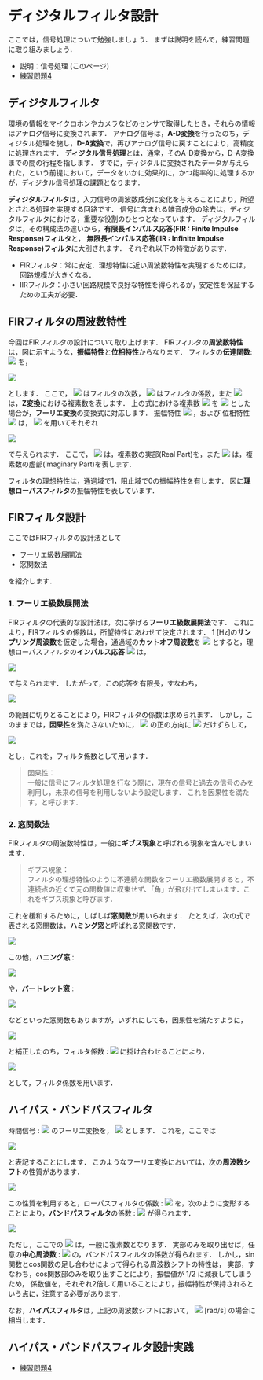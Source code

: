 # ディジタルフィルタ設計

ここでは，信号処理について勉強しましょう． 
まずは説明を読んで，練習問題に取り組みましょう．

   - 説明：信号処理 (このページ)
   - [練習問題4](https://github.com/Shimamura-Lab-SU/Sharing-Knowledge-Database/blob/master/python_exercise/04_digital_filter/exercise.md)

## ディジタルフィルタ

環境の情報をマイクロホンやカメラなどのセンサで取得したとき，それらの情報はアナログ信号に変換されます．
アナログ信号は，**A-D変換**を行ったのち，ディジタル処理を施し，**D-A変換**で，再びアナログ信号に戻すことにより，高精度に処理されます．
**ディジタル信号処理**とは，通常，そのA-D変換から，D-A変換までの間の行程を指します．
すでに，ディジタルに変換されたデ一タが与えられた，という前提において，データをいかに効果的に，かつ能率的に処理するかが，ディジタル信号処理の課題となります．

**ディジタルフィルタ**は，入力信号の周波数成分に変化を与えることにより，所望とされる処理を実現する回路です．
信号に含まれる雑音成分の除去は，ディジタルフィルタにおける，重要な役割のひとつとなっています．
ディジタルフィルタは，その構成法の違いから，**有限長インパルス応答(FIR : Finite Impulse Response)フィルタ**と，
**無限長インパルス応答(IIR : Infinite Impulse Response)フィルタ**に大別されます．
それぞれ以下の特徴があります．

- FIRフィルタ：常に安定．理想特性に近い周波数特性を実現するためには，回路規模が大きくなる．
- IIRフィルタ：小さい回路規模で良好な特性を得られるが，安定性を保証するための工夫が必要．

## FIRフィルタの周波数特性

今回はFIRフィルタの設計について取り上げます．
FIRフィルタの**周波数特性**は，図に示すような，**振幅特性**と**位相特性**からなります．
フィルタの**伝達関数**:
<img src="https://render.githubusercontent.com/render/math?math=%5Cdisplaystyle+T%28z%29%0A">
を，

<img src="https://render.githubusercontent.com/render/math?math=%5Cdisplaystyle+%5Cbegin%7Balign%7D%0AT%28z%29+%3D+%5Csum_%7Bi%3D0%7D%5E%7BS%7D+h_c%28i%29+z%5E%7B-i%7D%0A%5Cend%7Balign%7D" >

とします．
ここで，
<img src="https://render.githubusercontent.com/render/math?math=%5Cdisplaystyle+S" >
はフィルタの次数，
<img src="https://render.githubusercontent.com/render/math?math=%5Cdisplaystyle+h_c(i)" >
はフィルタの係数，また
<img src="https://render.githubusercontent.com/render/math?math=%5Cdisplaystyle+z" >
は，**Z変換**における複素数を表します．
上の式における複素数
<img src="https://render.githubusercontent.com/render/math?math=%5Cdisplaystyle+z" >
を
<img src="https://render.githubusercontent.com/render/math?math=%5Cdisplaystyle+z+%3D+e%5E%7Bj%5Comega%7D" >
とした場合が，**フーリエ変換**の変換式に対応します．
振幅特性
<img src="https://render.githubusercontent.com/render/math?math=%5Cdisplaystyle+A%28%5Comega%29" >
，および 位相特性
<img src="https://render.githubusercontent.com/render/math?math=%5Cdisplaystyle+%5Ctheta%28%5Comega%29" >
は，
<img src="https://render.githubusercontent.com/render/math?math=%5Cdisplaystyle+T%28e%5E%7Bj%5Comega%7D%29" >
を用いてそれぞれ

<img src="https://render.githubusercontent.com/render/math?math=%5Cdisplaystyle+%5Cbegin%7Balign%2A%7D%0A%26A%28%5Comega%29+%3D+%5Cleft%7C+T+%5Cleft%28e%5E%7Bj%5Comega%7D%5Cright%29+%5Cright%7C+%5Cqquad+%5Cleft%28+%5Cbecause+%5C%3B+z+%3D+e%5E%7Bj%5Comega%7D+%5Cright%29%5C%5C%0A%26%5Ctheta%28%5Comega%29+%3D+%5Ctan%5E%7B-1%7D+%5Cfrac%7B%5CIm+%5Cleft%5B+T+%5Cleft%28e%5E%7Bj%5Comega%7D%5Cright%29+%5Cright%5D%7D%7B%5CRe+%5Cleft%5B+T+%5Cleft%28e%5E%7Bj%5Comega%7D%5Cright%29+%5Cright%5D%7D%0A%5Cqquad+%5Cleft%28+%5Ctan+%5Ctheta%28%5Comega%29+%3D+%5Cfrac%7B%5CIm+%5Cleft%5B+T+%5Cleft%28e%5E%7Bj%5Comega%7D%5Cright%29+%5Cright%5D%7D%7B%5CRe+%5Cleft%5B+T+%5Cleft%28e%5E%7Bj%5Comega%7D%5Cright%29+%5Cright%5D%7D+%5Cright%29%0A%5Cend%7Balign%2A%7D"> 

で与えられます．
ここで，
<img src="https://render.githubusercontent.com/render/math?math=%5Cdisplaystyle+%5CRe" >
は，複素数の実部(Real Part)を，また
<img src="https://render.githubusercontent.com/render/math?math=%5Cdisplaystyle+%5CIm" >
は，複素数の虚部(Imaginary Part)を表します．

フィルタの理想特性は，通過域で1，阻止域で0の振幅特性を有します．
図に**理想ローパスフィルタ**の振幅特性を表しています．

## FIRフィルタ設計

ここではFIRフィルタの設計法として

- フーリエ級数展開法
- 窓関数法

を紹介します．

### 1. フーリエ級数展開法

FIRフィルタの代表的な設計法は，次に挙げる**フーリエ級数展開法**です．
これにより，FIRフィルタの係数は，所望特性にあわせて決定されます．
1 [Hz]の**サンプリング周波数**を仮定した場合，通過域の**カットオフ周波数**を
<img src="https://render.githubusercontent.com/render/math?math=%5Ctextstyle+%5Comega_c" >
とすると，理想ローパスフィルタの**インパルス応答**
<img src="https://render.githubusercontent.com/render/math?math=%5Ctextstyle+h%28n%29" >
は，

<img src="https://render.githubusercontent.com/render/math?math=%5Cdisplaystyle+%5Cbegin%7Balign%2A%7D%0Ah%28n%29+%3D+%5Cfrac%7B1%7D%7Bn%5Cpi%7D+%5Csin+%5Cleft%28+%5Comega_c+n+%5Cright%29+%5Cquad+%28-%5Cinfty+%3C+n+%3C+%2B%5Cinfty%29%0A%5Cend%7Balign%2A%7D" >

で与えられます．
したがって，この応答を有限長，すなわち，

<img src="https://render.githubusercontent.com/render/math?math=%5Cdisplaystyle+%5Cbegin%7Balign%2A%7D%0An+%3D+-N%2C%5C%2C-%28N-1%29%2C%5C%2C%5Cdots%2C-1%2C%5C%2C0%2C%5C%2C1%2C%5C%2C%5Cdots%2CN-1%2C%5C%2CN%0A%5Cend%7Balign%2A%7D" >

の範囲に切りとることにより，FIRフィルタの係数は求められます．
しかし，このままでは，**因果性**を満たさないために，
<img src="https://render.githubusercontent.com/render/math?math=%5Ctextstyle+n" >
の正の方向に
<img src="https://render.githubusercontent.com/render/math?math=%5Ctextstyle+N" >
だけずらして，

<img src="https://render.githubusercontent.com/render/math?math=%5Cdisplaystyle+%5Cbegin%7Balign%2A%7D%0Ah_c%28n%29+%3D+h%28n-N%29+%5Cquad+%28n+%3D+0%2C1%2C2%2C%5Cdots%2C2N%29%0A%5Cend%7Balign%2A%7D" >

とし，これを，フィルタ係数として用います．
> 因果性：  
> 一般に信号にフィルタ処理を行なう際に，現在の信号と過去の信号のみを利用し，未来の信号を利用しないよう設定します．
> これを因果性を満たす，と呼びます．

### 2. 窓関数法

FIRフィルタの周波数特性は，一般に**ギブス現象**と呼ばれる現象を含んでしまいます．
> ギブス現象：  
> フィルタの理想特性のように不連続な関数をフーリエ級数展開すると，不連続点の近くで元の関数値に収束せず、「角」が飛び出てしまいます．これをギブス現象と呼びます．

これを緩和するために，しばしば**窓関数**が用いられます．
たとえば，次の式で表される窓関数は，**ハミング窓**と呼ばれる窓関数です．

<img src="https://render.githubusercontent.com/render/math?math=%5Cdisplaystyle+%5Cbegin%7Balign%2A%7D%0Aw%28n%29+%3D+0.5+%2B+0.5+%5Ccos+%5Cleft%28+%5Cfrac%7Bn%7D%7BN%7D%5Cpi+%5Cright%29+%5Cquad+%28-N+%5Cleq+n+%5Cleq+N%29%0A%5Cend%7Balign%2A%7D" >

この他，**ハニング窓** :

<img src="https://render.githubusercontent.com/render/math?math=%5Cdisplaystyle+%5Cbegin%7Balign%2A%7D%0Aw%28n%29+%3D+0.5+%2B+0.5+%5Ccos+%5Cleft%28+%5Cfrac%7Bn%7D%7BN%7D%5Cpi+%5Cright%29+%5Cquad+%28-N+%5Cleq+n+%5Cleq+N%29%0A%5Cend%7Balign%2A%7D" >

や，**バートレット窓** :

<img src="https://render.githubusercontent.com/render/math?math=%5Cdisplaystyle+%5Cbegin%7Balign%2A%7D%0Aw%28n%29+%3D+1+-+%5Cfrac%7B%7Cn%7C%7D%7BN%7D+%5Cquad+%28-N+%5Cleq+n+%5Cleq+N%29%0A%5Cend%7Balign%2A%7D" >

などといった窓関数もありますが，いずれにしても，因果性を満たすように，

<img src="https://render.githubusercontent.com/render/math?math=%5Cdisplaystyle+%5Cbegin%7Balign%2A%7D%0Aw_c%28n%29+%3D+w%28n-N%29+%5Cquad+%28n+%3D+0%2C1%2C2%2C%5Cdots%2C2N%29%0A%5Cend%7Balign%2A%7D" >

と補正したのち，フィルタ係数 : 
<img src="https://render.githubusercontent.com/render/math?math=%5Cdisplaystyle+h_c%28n%29" >
に掛け合わせることにより，

<img src="https://render.githubusercontent.com/render/math?math=%5Cdisplaystyle+%5Cbegin%7Balign%2A%7D%0Ah_%7Bcw%7D%28n%29+%3D+w_c%28n%29+h_c%28n%29%0A%5Cend%7Balign%2A%7D" >

として，フィルタ係数を用います．

## ハイパス・バンドパスフィルタ

時間信号 : 
<img src="https://render.githubusercontent.com/render/math?math=%5Cdisplaystyle+g%28n%29" >
のフーリエ変換を，
<img src="https://render.githubusercontent.com/render/math?math=%5Cdisplaystyle+G+%5Cleft%28e%5E%7Bj%5Comega%7D%5Cright%29" >
とします．
これを，ここでは

<img src="https://render.githubusercontent.com/render/math?math=%5Cdisplaystyle+%5Cbegin%7Balign%2A%7D%0AG+%5Cleft%28e%5E%7Bj%5Comega%7D%5Cright%29+%3D+%5Cmathcal%7BF%7D+%5Cleft%5B+g%28n%29+%5Cright%5D%0A%5Cend%7Balign%2A%7D" >

と表記することにします．
このようなフーリエ変換においては，次の**周波数シフト**の性質があります．

<img src="https://render.githubusercontent.com/render/math?math=%5Cdisplaystyle+%5Cbegin%7Balign%2A%7D%0AG+%5Cleft%28e%5E%7Bj%28%5Comega-%5Comega_0%29%7D%5Cright%29+%3D+%5Cmathcal%7BF%7D+%5Cleft%5B+g%28n%29+%5Ccdot+e%5E%7Bj%5Comega_0+n%7D+%5Cright%5D%0A%5Cend%7Balign%2A%7D" >

この性質を利用すると，ローパスフィルタの係数 : 
<img src="https://render.githubusercontent.com/render/math?math=%5Cdisplaystyle+h_%7B%5Cmathrm%7BLP%7D%7D%28n%29" >
を，次のように変形することにより，**バンドパスフィルタ**の係数 : 
<img src="https://render.githubusercontent.com/render/math?math=%5Cdisplaystyle+h_%7B%5Cmathrm%7BBP%7D%7D%28n%29" >
が得られます．

<img src="https://render.githubusercontent.com/render/math?math=%5Cdisplaystyle+%5Cbegin%7Balign%2A%7D%0Ah_%7B%5Cmathrm%7BBP%7D%7D%28n%29+%3D+h_%7B%5Cmathrm%7BLP%7D%7D%28n%29+%5Ccdot+e%5E%7Bj%5Comega_0+n%7D%0A%5Cend%7Balign%2A%7D" >

ただし，ここでの
<img src="https://render.githubusercontent.com/render/math?math=%5Cdisplaystyle+h_%7B%5Cmathrm%7BBP%7D%7D%28n%29" >
は，一般に複素数となります．
実部のみを取り出せば，任意の**中心周波数** : 
<img src="https://render.githubusercontent.com/render/math?math=%5Cdisplaystyle+%5Comega_0%0A" >
の，バンドパスフィルタの係数が得られます．
しかし，sin関数とcos関数の足し合わせによって得られる周波数シフトの特性は，
実部，すなわち，cos関数部のみを取り出すことにより，振幅値が 1/2 に減衰してしまうため，
係数値を，それぞれ2倍して用いることにより，振幅特性が保持されるという点に，注意する必要があります．

なお，**ハイパスフィルタ**は，上記の周波数シフトにおいて，
<img src="https://render.githubusercontent.com/render/math?math=%5Cdisplaystyle+%5Comega_0+%3D+%5Cpi%0A" >
[rad/s] の場合に相当します．

## ハイパス・バンドパスフィルタ設計実践






- [練習問題4](https://github.com/Shimamura-Lab-SU/Sharing-Knowledge-Database/blob/master/python_exercise/04_digital_filter/exercise.md)
